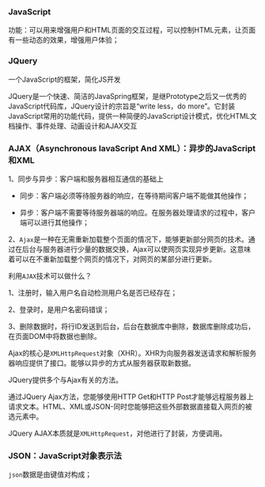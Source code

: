 ### JavaScript

功能：可以用来增强用户和HTML页面的交互过程，可以控制HTML元素，让页面有一些动态的效果，增强用户体验；

### JQuery

一个JavaScript的框架，简化JS开发

JQuery是一个快速、简洁的JavaSpring框架，是继Prototype之后又一优秀的JavaScript代码库，JQuery设计的宗旨是“write less，do more”。它封装JavaScript常用的功能代码，提供一种简便的JavaScript设计模式，优化HTML文档操作、事件处理、动画设计和AJAX交互

### AJAX（Asynchronous IavaScript And XML）：异步的JavaScript和XML

1、同步与异步：客户端和服务器相互通信的基础上

* 同步：客户端必须等待服务器的响应，在等待期间客户端不能做其他操作；

* 异步：客户端不需要等待服务器端的响应。在服务器处理请求的过程中，客户端可以进行其他操作；

2、`Ajax`是一种在无需重新加载整个页面的情况下，能够更新部分网页的技术。通过在后台与服务器进行少量的数据交换，Ajax可以使网页实现异步更新。这意味着可以在不重新加载整个网页的情况下，对网页的某部分进行更新。

利用`AJAX`技术可以做什么？

1、注册时，输入用户名自动检测用户名是否已经存在；

2、登录时，是用户名密码错误；

3、删除数据时，将行ID发送到后台，后台在数据库中删除，数据库删除成功后，在页面DOM中将数据也删除。

Ajax的核心是`XMLHttpRequest`对象（XHR）。XHR为向服务器发送请求和解析服务器响应提供了接口。能够以异步的方式从服务器获取新数据。

JQuery提供多个与Ajax有关的方法。

通过JQuery Ajax方法，您能够使用HTTP Get和HTTP Post才能够远程服务器上请求文本。HTML、XML或JSON-同时您能够把这些外部数据直接载入网页的被选元素中。

JQuery AJAX本质就是`XMLHttpRequest`，对他进行了封装，方便调用。

### JSON：JavaScript对象表示法

`json`数据是由键值对构成；





